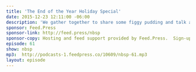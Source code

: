 ```yaml
---
title: 'The End of the Year Holiday Special'
date: 2015-12-23 12:11:00 -06:00
description: 'We gather together to share some figgy pudding and talk about the things we’re proud of from 2015 with special guest stars: Ethan Marcotte, Greg Storey, and Molly E. Holzschlag!'
sponsor: Feed.Press
sponsor-link: http://feed.press/nbsp
sponsor-copy: Hosting and feed support provided by Feed.Press.  Sign-up today and try FeedPress on a 14 day trial (no contracts or commitments). Use promo code *nbsp* during checkout to get 10% off your first year.
episode: 61
show: nbsp
mp3:  http://podcasts-1.feedpress.co/10609/nbsp-61.mp3
layout: episode
---
```

